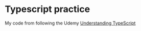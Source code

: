 # Typescript practice
My code from following the Udemy [Understanding TypeScript](https://www.udemy.com/course/understanding-typescript/)
